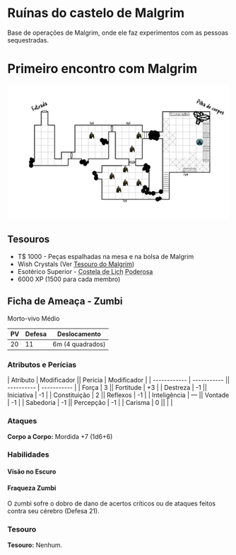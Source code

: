 # Ruínas do castelo de Malgrim

Base de operações de Malgrim, onde ele faz experimentos com as pessoas sequestradas.

# Primeiro encontro com Malgrim

![Castelo do Malgrim. X é terreno difícil, as criaturas são <a href="#ficha---zumbi">Zumbis</a>](../../assets/images/castelo-do-malgrim.png)

## Tesouros

* T$ 1000 - Peças espalhadas na mesa e na bolsa de Malgrim
* Wish Crystals (Ver [Tesouro do Malgrim](../../Personagens/NPCs/Vilões/Malgrim.md#tesouro))
* Esotérico Superior - <abbr title="Esta varinha é feita a partir do osso de um morto-vivo. Suas magias causam +1d6 pontos de dano de trevas. Se estiver empunhando esta varinha você não recupera PV por efeitos mágicos de cura.">Costela de Lich</abbr> <abbr title=" A CD para resistir a suas magias aumenta em +1.">Poderosa</abbr>
* 6000 XP (1500 para cada membro)

<!-- O item que eu rolei originalmente era essa espada curta, mas eu achei meio estranho um necromante com uma espada então botei meu próprio item superior -->
<!-- * Arma Superior - Espada Curta [(Injeção Alquímica)](#tesouro-rolado "Um minúsculo frasco de cerâmica ou vidro é inserido ao longo da arma, junto com um mecanismo injetor ativado por impacto. Um ataque que acerte causa seu dano normal e libera uma carga de um preparado (como ácido ou fogo alquímico) ou de água benta, que atinge o alvo automaticamente. A melhoria tem espaço para 2 doses. Carregá-la exige uma ação completa e o gasto dos itens com os quais você quiser carregá-la."). **Descrever** que a arma tem um pequeno compartimento no cabo para inserir um alquímico preparado. -->

## Ficha de Ameaça - Zumbi

Morto-vivo Médio

| PV  | Defesa | Deslocamento     |
| --- | ------ | ---------------- |
| 20  | 11     | 6m (4 quadrados) |

### Atributos e Perícias

| Atributo     | Modificador || Perícia    | Modificador |
| ------------ | ----------- || ---------- | ----------- |
| Força        | 3           || Fortitude  | +3          |
| Destreza     | -1          || Iniciativa | -1          |
| Constituição | 2           || Reflexos   | -1          |
| Inteligência | —           || Vontade    | -1          |
| Sabedoria    | -1          || Percepção  | -1          |
| Carisma      | 0           ||            |             |

### Ataques

**Corpo a Corpo:** Mordida +7 (1d6+6)

### Habilidades

#### Visão no Escuro

#### Fraqueza Zumbi

O zumbi sofre o dobro de dano de acertos críticos ou de ataques feitos contra seu cérebro (Defesa 21).

### Tesouro

**Tesouro:** Nenhum.
